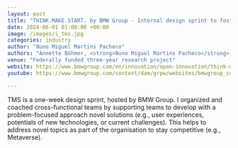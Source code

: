 ```yaml
---
layout: post
title: "THINK.MAKE.START. by BMW Group - Internal design sprint to foster innovation through cross-functional collaboration"
date: 2024-06-01 01:00:00 +00:00
image: /images/i_tms.jpg
categories: industry
author: "Nuno Miguel Martins Pacheco"
authors: "Annette Böhmer, <strong>Nuno Miguel Martins Pacheco</strong>, Maximilian Bandle"
venue: "Federally funded three-year research project"
website: https://www.bmwgroup.com/en/innovation/open-innovation/think-make-start.html
youtube: https://www.bmwgroup.com/content/dam/grpw/websites/bmwgroup_com/innovation/open-innovation/thinkmakestart/TMS_Extern_24MB_neu.mp4

---
```


TMS is a one-week design sprint, hosted by BMW Group. I organized and coached cross-functional teams by supporting teams to develop with a problem-focused approach novel solutions (e.g., user experiences, potentials of new technologies, or current challenges). This helps to address novel topics as part of the organisation to stay competitive (e.g., Metaverse).